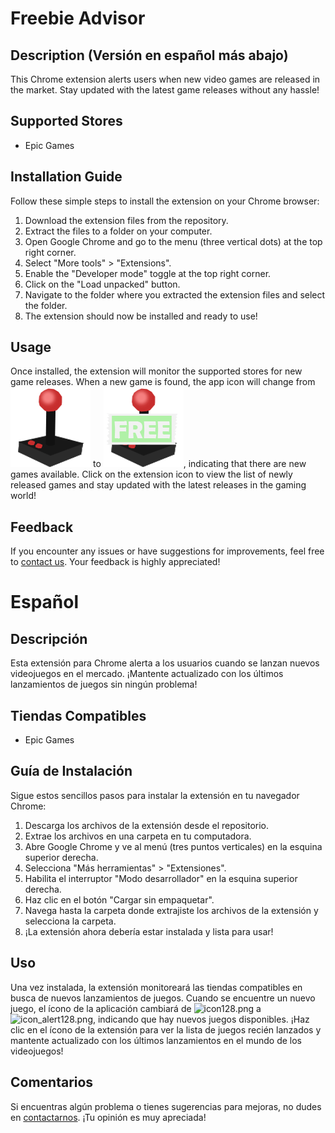 # Freebie Advisor

## Description (Versión en español más abajo)
This Chrome extension alerts users when new video games are released in the market. Stay updated with the latest game releases without any hassle!

## Supported Stores
- Epic Games

## Installation Guide
Follow these simple steps to install the extension on your Chrome browser:

1. Download the extension files from the repository.
2. Extract the files to a folder on your computer.
3. Open Google Chrome and go to the menu (three vertical dots) at the top right corner.
4. Select "More tools" > "Extensions".
5. Enable the "Developer mode" toggle at the top right corner.
6. Click on the "Load unpacked" button.
7. Navigate to the folder where you extracted the extension files and select the folder.
8. The extension should now be installed and ready to use!

## Usage
Once installed, the extension will monitor the supported stores for new game releases. When a new game is found, the app icon will change from ![icon128.png](icon128.png) to ![icon_alert128.png](icon_alert128.png), indicating that there are new games available. Click on the extension icon to view the list of newly released games and stay updated with the latest releases in the gaming world!

## Feedback
If you encounter any issues or have suggestions for improvements, feel free to [contact us](mailto:mattcoder.contact@gmail.com). Your feedback is highly appreciated!



# Español

## Descripción
Esta extensión para Chrome alerta a los usuarios cuando se lanzan nuevos videojuegos en el mercado. ¡Mantente actualizado con los últimos lanzamientos de juegos sin ningún problema!

## Tiendas Compatibles
- Epic Games

## Guía de Instalación
Sigue estos sencillos pasos para instalar la extensión en tu navegador Chrome:

1. Descarga los archivos de la extensión desde el repositorio.
2. Extrae los archivos en una carpeta en tu computadora.
3. Abre Google Chrome y ve al menú (tres puntos verticales) en la esquina superior derecha.
4. Selecciona "Más herramientas" > "Extensiones".
5. Habilita el interruptor "Modo desarrollador" en la esquina superior derecha.
6. Haz clic en el botón "Cargar sin empaquetar".
7. Navega hasta la carpeta donde extrajiste los archivos de la extensión y selecciona la carpeta.
8. ¡La extensión ahora debería estar instalada y lista para usar!

## Uso
Una vez instalada, la extensión monitoreará las tiendas compatibles en busca de nuevos lanzamientos de juegos. Cuando se encuentre un nuevo juego, el ícono de la aplicación cambiará de ![icon128.png](path/to/icon128.png) a ![icon_alert128.png](path/to/icon_alert128.png), indicando que hay nuevos juegos disponibles. ¡Haz clic en el ícono de la extensión para ver la lista de juegos recién lanzados y mantente actualizado con los últimos lanzamientos en el mundo de los videojuegos!

## Comentarios
Si encuentras algún problema o tienes sugerencias para mejoras, no dudes en [contactarnos](mailto:mattcoder.contact@gmail.com). ¡Tu opinión es muy apreciada!
